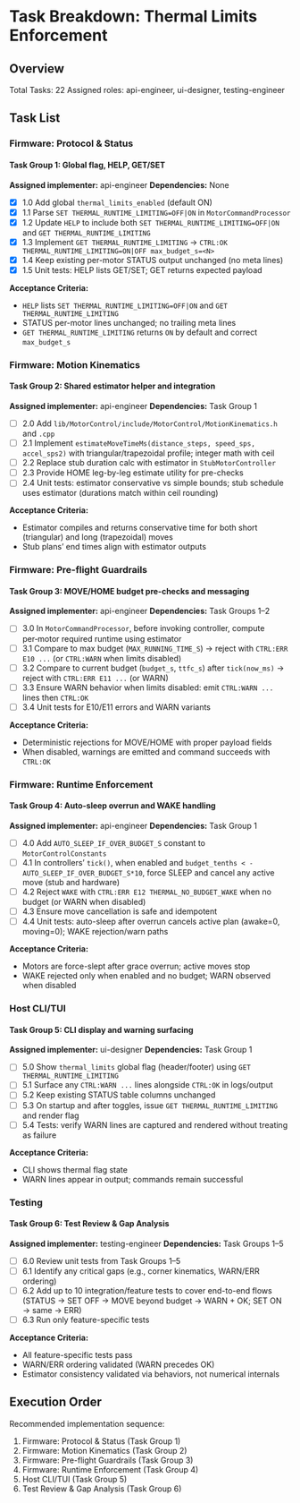 # Task Breakdown: Thermal Limits Enforcement

## Overview
Total Tasks: 22
Assigned roles: api-engineer, ui-designer, testing-engineer

## Task List

### Firmware: Protocol & Status

#### Task Group 1: Global flag, HELP, GET/SET
**Assigned implementer:** api-engineer
**Dependencies:** None

- [x] 1.0 Add global `thermal_limits_enabled` (default ON)
- [x] 1.1 Parse `SET THERMAL_RUNTIME_LIMITING=OFF|ON` in `MotorCommandProcessor`
- [x] 1.2 Update `HELP` to include both `SET THERMAL_RUNTIME_LIMITING=OFF|ON` and `GET THERMAL_RUNTIME_LIMITING`
- [x] 1.3 Implement `GET THERMAL_RUNTIME_LIMITING` → `CTRL:OK THERMAL_RUNTIME_LIMITING=ON|OFF max_budget_s=<N>`
- [x] 1.4 Keep existing per-motor STATUS output unchanged (no meta lines)
- [x] 1.5 Unit tests: HELP lists GET/SET; GET returns expected payload

**Acceptance Criteria:**
- `HELP` lists `SET THERMAL_RUNTIME_LIMITING=OFF|ON` and `GET THERMAL_RUNTIME_LIMITING`
- STATUS per-motor lines unchanged; no trailing meta lines
- `GET THERMAL_RUNTIME_LIMITING` returns `ON` by default and correct `max_budget_s`

### Firmware: Motion Kinematics

#### Task Group 2: Shared estimator helper and integration
**Assigned implementer:** api-engineer
**Dependencies:** Task Group 1

- [ ] 2.0 Add `lib/MotorControl/include/MotorControl/MotionKinematics.h` and `.cpp`
- [ ] 2.1 Implement `estimateMoveTimeMs(distance_steps, speed_sps, accel_sps2)` with triangular/trapezoidal profile; integer math with ceil
- [ ] 2.2 Replace stub duration calc with estimator in `StubMotorController`
- [ ] 2.3 Provide HOME leg-by-leg estimate utility for pre-checks
- [ ] 2.4 Unit tests: estimator conservative vs simple bounds; stub schedule uses estimator (durations match within ceil rounding)

**Acceptance Criteria:**
- Estimator compiles and returns conservative time for both short (triangular) and long (trapezoidal) moves
- Stub plans’ end times align with estimator outputs

### Firmware: Pre-flight Guardrails

#### Task Group 3: MOVE/HOME budget pre-checks and messaging
**Assigned implementer:** api-engineer
**Dependencies:** Task Groups 1–2

- [ ] 3.0 In `MotorCommandProcessor`, before invoking controller, compute per‑motor required runtime using estimator
- [ ] 3.1 Compare to max budget (`MAX_RUNNING_TIME_S`) → reject with `CTRL:ERR E10 ...` (or `CTRL:WARN` when limits disabled)
- [ ] 3.2 Compare to current budget (`budget_s`, `ttfc_s`) after `tick(now_ms)` → reject with `CTRL:ERR E11 ...` (or WARN)
- [ ] 3.3 Ensure WARN behavior when limits disabled: emit `CTRL:WARN ...` lines then `CTRL:OK`
- [ ] 3.4 Unit tests for E10/E11 errors and WARN variants

**Acceptance Criteria:**
- Deterministic rejections for MOVE/HOME with proper payload fields
- When disabled, warnings are emitted and command succeeds with `CTRL:OK`

### Firmware: Runtime Enforcement

#### Task Group 4: Auto-sleep overrun and WAKE handling
**Assigned implementer:** api-engineer
**Dependencies:** Task Group 1

- [ ] 4.0 Add `AUTO_SLEEP_IF_OVER_BUDGET_S` constant to `MotorControlConstants`
- [ ] 4.1 In controllers’ `tick()`, when enabled and `budget_tenths < -AUTO_SLEEP_IF_OVER_BUDGET_S*10`, force SLEEP and cancel any active move (stub and hardware)
- [ ] 4.2 Reject `WAKE` with `CTRL:ERR E12 THERMAL_NO_BUDGET_WAKE` when no budget (or WARN when disabled)
- [ ] 4.3 Ensure move cancellation is safe and idempotent
- [ ] 4.4 Unit tests: auto-sleep after overrun cancels active plan (awake=0, moving=0); WAKE rejection/warn paths

**Acceptance Criteria:**
- Motors are force-slept after grace overrun; active moves stop
- WAKE rejected only when enabled and no budget; WARN observed when disabled

### Host CLI/TUI

#### Task Group 5: CLI display and warning surfacing
**Assigned implementer:** ui-designer
**Dependencies:** Task Group 1

- [ ] 5.0 Show `thermal_limits` global flag (header/footer) using `GET THERMAL_RUNTIME_LIMITING`
- [ ] 5.1 Surface any `CTRL:WARN ...` lines alongside `CTRL:OK` in logs/output
- [ ] 5.2 Keep existing STATUS table columns unchanged
- [ ] 5.3 On startup and after toggles, issue `GET THERMAL_RUNTIME_LIMITING` and render flag
- [ ] 5.4 Tests: verify WARN lines are captured and rendered without treating as failure

**Acceptance Criteria:**
- CLI shows thermal flag state
- WARN lines appear in output; commands remain successful

### Testing

#### Task Group 6: Test Review & Gap Analysis
**Assigned implementer:** testing-engineer
**Dependencies:** Task Groups 1–5

- [ ] 6.0 Review unit tests from Task Groups 1–5
- [ ] 6.1 Identify any critical gaps (e.g., corner kinematics, WARN/ERR ordering)
- [ ] 6.2 Add up to 10 integration/feature tests to cover end-to-end flows (STATUS → SET OFF → MOVE beyond budget → WARN + OK; SET ON → same → ERR)
- [ ] 6.3 Run only feature-specific tests

**Acceptance Criteria:**
- All feature-specific tests pass
- WARN/ERR ordering validated (WARN precedes OK)
- Estimator consistency validated via behaviors, not numerical internals

## Execution Order

Recommended implementation sequence:
1. Firmware: Protocol & Status (Task Group 1)
2. Firmware: Motion Kinematics (Task Group 2)
3. Firmware: Pre-flight Guardrails (Task Group 3)
4. Firmware: Runtime Enforcement (Task Group 4)
5. Host CLI/TUI (Task Group 5)
6. Test Review & Gap Analysis (Task Group 6)
